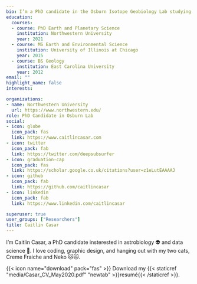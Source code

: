 ```yaml
---
bio: I’m a PhD candidate in the Osburn Isotope Geobiology Lab studying geomicrobiology at the Deep Mine Microbial Observatory, SD.
education:
  courses:
  - course: PhD Earth and Planetary Science
    institution: Northwestern University
    year: 2021
  - course: MS Earth and Environmental Science
    institution: University of Illinois at Chicago
    year: 2015
  - course: BS Geology
    institution: East Carolina University
    year: 2012
email: ""
highlight_name: false
interests:

organizations:
- name: Northwestern University
  url: https://www.northwestern.edu/
role: PhD Candidate in Osburn Lab
social:
- icon: globe
  icon_pack: fas
  link: https://www.caitlincasar.com
- icon: twitter
  icon_pack: fab
  link: https://twitter.com/deepsubsurfer
- icon: graduation-cap
  icon_pack: fas
  link: https://scholar.google.co.uk/citations?user=z1eLutEAAAAJ
- icon: github
  icon_pack: fab
  link: https://github.com/caitlincasar
- icon: linkedin
  icon_pack: fab
  link: https://www.linkedin.com/caitlincasar

superuser: true
user_groups: ["Researchers"]
title: Caitlin Casar
---
```


I’m Caitlin Casar, a PhD candidate insterested in astrobiology 👽 and data science 💾. I love coding, graphic design, and hanging out with my two cats, Creme Fraiche and Neko 🐱🐱.

{{< icon name="download" pack="fas" >}} Download my {{< staticref "media/Casar_CV_May2020.pdf" "newtab" >}}resumé{{< /staticref >}}.
